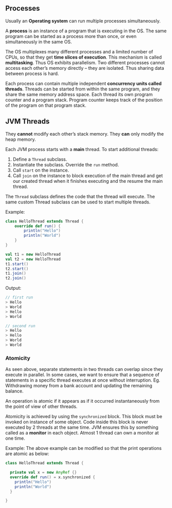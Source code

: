 ## Processes

Usually an **Operating system** can run multiple processes simultaneously. 

A **process** is an instance of a program that is executing in the OS. The same program can be started as a process more than once, or even simultaneously in the same OS.

The OS multiplexes many different processes and a limited number of CPUs, so that they get **time slices of execution**. This mechanism is called **multitasking**. Thus OS exhibits parallelism. Two different processes cannot access each other’s memory directly – they are isolated. Thus sharing data between process is hard.

Each process can contain multiple independent **concurrency units called threads**. Threads can be started from within the same program, and they share the same memory address space. Each thread its own program counter and a program stack. Program counter keeps track of the position of the program on that program stack.

## JVM Threads

They **cannot** modify each other’s stack memory. They **can** only modify the heap memory.

Each JVM process starts with a **main** thread. To start additional threads:

1. Define a `Thread` subclass.
2. Instantiate the subclass. Override the `run` method.
3. Call `start` on the instance.
4. Call `join` on the instance to block execution of the main thread and get our created thread when it finishes executing and the resume the main thread.

The `Thread` subclass defines the code that the thread will execute. The same custom Thread subclass can be used to start multiple threads.

Example: 

```scala
class HelloThread extends Thread {
    override def run() {
        println("Hello")
        println("World")
    }
}

val t1 = new HelloThread
val t2 = new HelloThread
t1.start()
t2.start()
t1.join()
t2.join()
```

Output:
```scala
// first run
> Hello
> World
> Hello
> World

// second run
> Hello
> Hello
> World
> World
```

### Atomicity

As seen above, separate statements in two threads can overlap since they execute in parallel. In some cases, we want to ensure that a sequence of statements in a specific thread executes at once without interruption. Eg. Withdrawing money from a bank account and updating the remaining balance.

An operation is atomic if it appears as if it occurred instantaneously from the point of view of other threads.

Atomicity is achieved by using the `synchronized` block. This block must be invoked on instance of some object. Code inside this block is never executed by 2 threads at the same time. JVM ensures this by something called as a **monitor** in each object. Atmost 1 thread can own a monitor at one time.

Example: The above example can be modified so that the print operations are atomic as below:
```scala
class HelloThread extends Thread {

  private val x = new AnyRef {}
  override def run() = x.synchronized {
    println("Hello")
    println("World")
  }

}
```